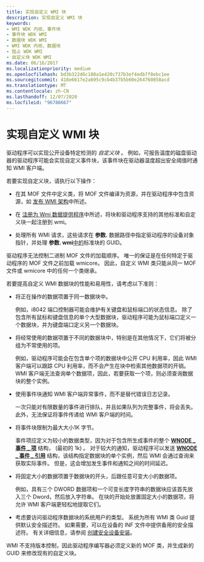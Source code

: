 ```yaml
---
title: 实现自定义 WMI 块
description: 实现自定义 WMI 块
keywords:
- WMI WDK 内核，事件块
- 事件块 WDK WMI
- 数据块 WDK WMI
- WMI WDK 内核，数据块
- 阻止 WDK WMI
- 自定义块 WDK WMI
ms.date: 06/16/2017
ms.localizationpriority: medium
ms.openlocfilehash: bd3b322d6c188a1e420c737b3ef4edb7f8ebc1ee
ms.sourcegitcommit: 418e6617e2a695c9cb4b37b5b60e264760858acd
ms.translationtype: MT
ms.contentlocale: zh-CN
ms.lasthandoff: 12/07/2020
ms.locfileid: "96788667"
---
```

# <a name="implementing-custom-wmi-blocks"></a>实现自定义 WMI 块





驱动程序可以实现公开设备特定检测的 *自定义块* 。 例如，可报告温度的磁盘驱动器的驱动程序可能会实现自定义事件块，该事件块在驱动器温度超出安全阈值时通知 WMI 客户端。

若要实现自定义块，请执行以下操作：

-   在其 MOF 文件中定义类，将 MOF 文件编译为资源，并在驱动程序中包含资源，如 [发布 WMI 架构](publishing-a-wmi-schema.md)中所述。

-   在 [注册为 Wmi 数据提供程序](registering-as-a-wmi-data-provider.md)中所述，将块和驱动程序支持的其他标准和自定义块一起注册到 wmi。

-   处理所有 WMI 请求，这些请求在 **参数.** 数据路径中指定驱动程序的设备对象指针，并处理 **参数. wmi**[中的](handling-wmi-requests.md)标准块的 GUID。

驱动程序无法控制二进制 MOF 文件的加载顺序。 唯一的保证是在任何特定于驱动程序的 MOF 文件之前加载 wmicore。 因此，自定义 WMI 类只能从同一 MOF 文件或 wmicore 中的任何一个类继承。

若要提高自定义 WMI 数据块的性能和易用性，请考虑以下准则：

-   将正在操作的数据项置于同一数据块中。

    例如，i8042 端口控制器可能会维护有关键盘和鼠标端口的状态信息。 除了包含所有鼠标和键盘信息的单个大型数据块，驱动程序可能为鼠标端口定义一个数据块，并为键盘端口定义另一个数据块。

-   将经常使用的数据项置于不同的数据块中，特别是在其他情况下，它们将被分组为不常使用的项。

    例如，驱动程序可能会在包含单个项的数据块中公开 CPU 利用率，因此 WMI 客户端可以跟踪 CPU 利用率，而不会产生在块中检索其他数据项的开销。 WMI 客户端无法查询单个数据项，因此，若要获取一个项，则必须查询数据块的整个实例。

-   使用事件块通知 WMI 客户端异常事件，而不是替代错误日志记录。

    一次只能对有限数量的事件进行排队，并且如果队列为完整事件，将会丢失。 此外，无法保证将事件传递给 WMI 客户端的时间。

-   将事件块限制为最大大小1K 字节。

    事件项应定义为较小的数据类型，因为对于包含所生成事件的整个 [**WNODE \_ 事件 \_ 项**](/windows-hardware/drivers/ddi/wmistr/ns-wmistr-tagwnode_event_item) 结构， (最初的 1k) 。 对于较大的通知，驱动程序可以发送 [**WNODE \_ 事件 \_ 引用**](/windows-hardware/drivers/ddi/wmistr/ns-wmistr-tagwnode_event_reference) 结构，该结构指定数据块的单个实例，然后 WMI 会通过查询来获取实际事件。 但是，这会增加发生事件和通知之间的时间延迟。

-   将固定大小的数据项置于数据块的开头，后跟任意可变大小的数据项。

    例如，具有三个 DWORD 数据项和一个可变长度字符串的数据块应该首先放入三个 Dword，然后放入字符串。 在块的开始处放置固定大小的数据项，将允许 WMI 客户端更轻松地提取它们。

-   考虑要访问驱动程序数据块的系统用户的类型。 系统为所有 WMI 类 Guid 提供默认安全描述符。 如果需要，可以在设备的 INF 文件中提供备用的安全描述符。 有关详细信息，请参阅 [创建安全设备安装](../install/creating-secure-device-installations.md)。

WMI 不支持版本控制，因此驱动程序编写器必须定义新的 MOF 类，并生成新的 GUID 来修改现有的自定义块。

 

